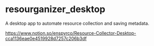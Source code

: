 # resourganizer_desktop

A desktop app to automate resource collection and saving metadata.

<https://www.notion.so/enspyrco/Resource-Collector-Desktop-cca1136eae0e4519928d7257c206b3df>

